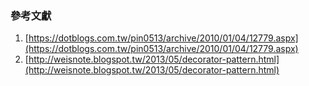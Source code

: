 

### 參考文獻
1. [https://dotblogs.com.tw/pin0513/archive/2010/01/04/12779.aspx](https://dotblogs.com.tw/pin0513/archive/2010/01/04/12779.aspx)
2. [http://weisnote.blogspot.tw/2013/05/decorator-pattern.html](http://weisnote.blogspot.tw/2013/05/decorator-pattern.html)